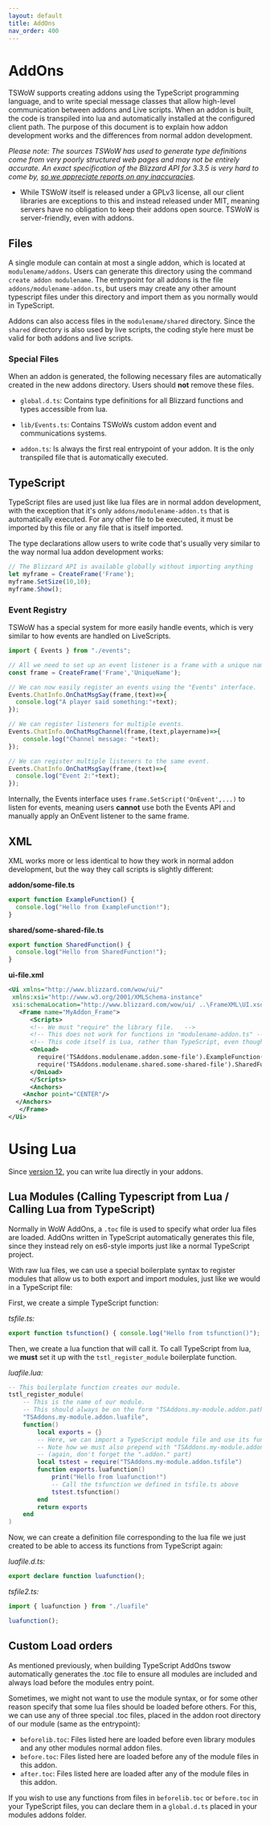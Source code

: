 ```yaml
---
layout: default
title: AddOns
nav_order: 400
---
```


# AddOns

TSWoW supports creating addons using the TypeScript programming language, and to write special message classes that allow high-level communication between addons and Live scripts.
When an addon is built, the code is transpiled into lua and automatically installed at the configured client path. The purpose of this document is to explain how addon development works
and the differences from normal addon development.

_Please note: The sources TSWoW has used to generate type definitions come from very poorly structured web pages and may not be entirely accurate. An exact specification of the Blizzard API for 3.3.5 is very hard to come by, [so we appreciate reports on any inaccuracies](https://github.com/tswow/tswow/issues/120)._

- <span>While TSWoW itself is released under a GPLv3 license, all our client libraries are exceptions to this and instead released under MIT, meaning servers have no obligation to keep their addons open source. TSWoW is server-friendly, even with addons.</span>

## Files

A single module can contain at most a single addon, which is located at `modulename/addons`. Users can generate this directory using the command `create addon modulename`.
The entrypoint for all addons is the file `addons/modulename-addon.ts`, but users may create any other amount typescript files under this directory and import them as you normally would in TypeScript.

Addons can also access files in the `modulename/shared` directory. Since the `shared` directory is also used by live scripts, the coding style here must be valid for both addons and live scripts.

### Special Files

When an addon is generated, the following necessary files are automatically created in the new addons directory. Users should **not** remove these files.

- `global.d.ts`: Contains type definitions for all Blizzard functions and types accessible from lua.

- `lib/Events.ts`: Contains TSWoWs custom addon event and communications systems.

- `addon.ts`: Is always the first real entrypoint of your addon. It is the only transpiled file that is automatically executed.

## TypeScript

TypeScript files are used just like lua files are in normal addon development, with the exception that it's only `addons/modulename-addon.ts` that is automatically executed.
For any other file to be executed, it must be imported by this file or any file that is itself imported.

The type declarations allow users to write code that's usually very similar to the way normal lua addon development works:

```ts
// The Blizzard API is available globally without importing anything
let myframe = CreateFrame('Frame');
myframe.SetSize(10,10);
myframe.Show();
```

### Event Registry

TSWoW has a special system for more easily handle events, which is very similar to how events are handled on LiveScripts.

```ts
import { Events } from "./events";

// All we need to set up an event listener is a frame with a unique name.
const frame = CreateFrame('Frame','UniqueName');

// We can now easily register an events using the "Events" interface.
Events.ChatInfo.OnChatMsgSay(frame,(text)=>{
  console.log("A player said something:"+text);
});

// We can register listeners for multiple events.
Events.ChatInfo.OnChatMsgChannel(frame,(text,playername)=>{
    console.log("Channel message: "+text);
});

// We can register multiple listeners to the same event.
Events.ChatInfo.OnChatMsgSay(frame,(text)=>{
  console.log("Event 2:"+text);
});
```

Internally, the Events interface uses `frame.SetScript('OnEvent',...)` to listen for events, meaning users **cannot** use both the Events API and manually apply an OnEvent listener to the same frame.

## XML
XML works more or less identical to how they work in normal addon development, but the way they call scripts is slightly different:

**addon/some-file.ts**
```ts
export function ExampleFunction() {
  console.log("Hello from ExampleFunction!");
}
```

**shared/some-shared-file.ts**
```ts
export function SharedFunction() {
  console.log("Hello from SharedFunction!");
}
```

**ui-file.xml**
```xml
<Ui xmlns="http://www.blizzard.com/wow/ui/"
 xmlns:xsi="http://www.w3.org/2001/XMLSchema-instance"
 xsi:schemaLocation="http://www.blizzard.com/wow/ui/ ..\FrameXML\UI.xsd">
   <Frame name="MyAddon_Frame">
      <Scripts>
      <!-- We must "require" the library file.   -->
      <!-- This does not work for functions in "modulename-addon.ts" -->
      <!-- This code itself is Lua, rather than TypeScript, even though it calls a TypeScript function. -->
      <OnLoad>
        require('TSAddons.modulename.addon.some-file').ExampleFunction()
        require('TSAddons.modulename.shared.some-shared-file').SharedFunction()
      </OnLoad>
      </Scripts>
   	  <Anchors>
    <Anchor point="CENTER"/>
  </Anchors>
   </Frame>
</Ui>
```

# Using Lua

Since [version 12](https://github.com/tswow/tswow/releases/tag/v0.12-beta), you can write lua directly in your addons.

## Lua Modules (Calling Typescript from Lua / Calling Lua from TypeScript)

Normally in WoW AddOns, a `.toc` file is used to specify what order lua files are loaded. AddOns written in TypeScript automatically generates this file, since they instead rely on es6-style imports just like a normal TypeScript project.

With raw lua files, we can use a special boilerplate syntax to register modules that allow us to both export and import modules, just like we would in a TypeScript file:

First, we create a simple TypeScript function:

_tsfile.ts:_
```ts
export function tsfunction() { console.log("Hello from tsfunction()"); }
```

Then, we create a lua function that will call it. To call TypeScript from lua, we **must** set it up with the `tstl_register_module` boilerplate function.

_luafile.lua:_
```lua
-- This boilerplate function creates our module.
tstl_register_module(
    -- This is the name of our module.
    -- This should always be on the form "TSAddons.my-module.addon.path.to.my.module" (don't forget the ".addon." part)
    "TSAddons.my-module.addon.luafile",
    function()
        local exports = {}
        -- Here, we can import a TypeScript module file and use its functions.
        -- Note how we must also prepend with "TSAddons.my-module.addon", just like when registering.
        -- (again, don't forget the ".addon." part)
        local tstest = require("TSAddons.my-module.addon.tsfile")
        function exports.luafunction()
            print("Hello from luafunction!")
            -- Call the tsfunction we defined in tsfile.ts above
            tstest.tsfunction()
        end
        return exports
    end
)
```

Now, we can create a definition file corresponding to the lua file we just created to be able to access its functions from TypeScript again:

_luafile.d.ts:_
```ts
export declare function luafunction();
```

_tsfile2.ts:_
```ts
import { luafunction } from "./luafile"

luafunction();

```

## Custom Load orders

As mentioned previously, when building TypeScript AddOns tswow automatically generates the .toc file to ensure all modules are included and always load before the modules entry point.

Sometimes, we might not want to use the module syntax, or for some other reason specify that some lua files should be loaded before others. For this, we can use any of three special .toc files, placed in the addon root directory of our module (same as the entrypoint):

- `beforelib.toc`: Files listed here are loaded before even library modules and any other modules normal addon files.
- `before.toc`: Files listed here are loaded before any of the module files in this addon.
- `after.toc`: Files listed here are loaded after any of the module files in this addon.

If you wish to use any functions from files in `beforelib.toc` or `before.toc` in your TypeScript files, you can declare them in a `global.d.ts` placed in your modules addons folder.
